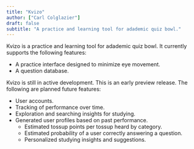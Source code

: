 ```yaml
---
title: "Kvizo"
author: ["Carl Colglazier"]
draft: false
subtitle: "A practice and learning tool for adademic quiz bowl."
---
```


Kvizo is a practice and learning tool for adademic quiz bowl. It
currently supports the following features:

-   A practice interface designed to minimize eye movement.
-   A question database.

Kvizo is still in active development. This is an early preview
release. The following are planned future features:

-   User accounts.
-   Tracking of performance over time.
-   Exploration and searching insights for studying.
-   Generated user profiles based on past performance.
    -   Estimated tossup points per tossup heard by category.
    -   Estimated probability of a user correctly answering a question.
    -   Personalized studying insights and suggestions.
